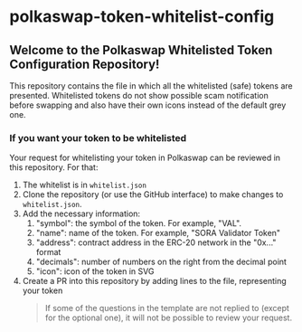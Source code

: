 # polkaswap-token-whitelist-config

## Welcome to the Polkaswap Whitelisted Token Configuration Repository!

This repository contains the file in which all the whitelisted (safe) tokens are presented.
Whitelisted tokens do not show possible scam notification before swapping and also have their own icons instead of the default grey one.

### If you want your token to be whitelisted

Your request for whitelisting your token in Polkaswap can be reviewed in this repository.
For that: 

1. The whitelist is in `whitelist.json`
1. Clone the repository (or use the GitHub interface) to make changes to `whitelist.json`.
1. Add the necessary information: 
	1. "symbol": the symbol of the token. For example, "VAL".
    1. "name": name of the token. For example, "SORA Validator Token"
    1. "address": contract address in the ERC-20 network in the "0x..." format
    1. "decimals": number of numbers on the right from the decimal point
    1. "icon": icon of the token in SVG
1. Create a PR into this repository by adding lines to the file, representing your token
     > If some of the questions in the template are not replied to (except for the optional one), it will not be possible to review your request. 
